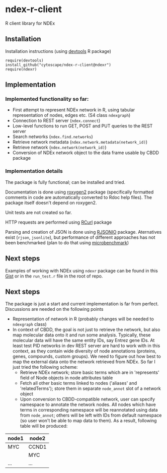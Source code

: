 ndex-r-client
=============

R client library for NDEx

Installation
--------------

Installation instructions (using [devtools](http://cran.r-project.org/web/packages/devtools/index.html) R package)

```
require(devtools)
install_github("cytoscape/ndex-r-client@ndexr")
require(ndexr)
```

Implementation
--------------

### Implemented functionality so far:

* First attempt to represent NDEx network in R, using tabular representation of nodes, edges etc. (S4 class `ndexgraph`)
* Connection to REST server (`ndex.connect`)
* Low-level functions to run GET, POST and PUT queries to the REST server
* Search networks (`ndex.find.networks`)
* Retrieve network metadata (`ndex.network.metadata(network_id)`)
* Retrieve network (`ndex.network(network_id)`)
* Conversion of NDEx network object to the data frame usable by CBDD package

### Implementation details

The package is fully functional; can be installed and tried.

Documentation is done using [roxygen2]() package (specifically formatted comments in code are automatically converted to Rdoc help files). The package itself doesn't depend on roxygen2.

Unit tests are not created so far.

HTTP requests are performed using [RCurl](http://cran.r-project.org/web/packages/RCurl/index.html) package

Parsing and creation of JSON is done using [RJSONIO](http://cran.r-project.org/web/packages/RJSONIO/index.html) package. Aternatives exist (`rjson`, `jsonlite`), but performance of different approaches has not been benchmarked (plan to do that using [microbenchmark](http://cran.r-project.org/web/packages/microbenchmark/index.html))

Next steps
----------------

Examples of working with NDEx using `ndexr` package can be found in this [Gist](https://gist.github.com/donshikin/6fb7a45c4aa7892673da) or in the `run_test.r` file in the root of repo.

Next steps
----------------

The package is just a start and current implementation is far from perfect. Discussions are needed on the following points

* Representation of network in R (probably changes will be needed to `ndexgraph` class)
* In context of CBDD, the goal is not just to retrieve the network, but also map molecular data onto it and run some analysis. Typically, these molecular data will have the same entity IDs, say Entrez gene IDs. At least test PID networks in dev REST server are hard to work with in this context, as they contain wide diversity of node annotations (proteins, genes, compounds, custom groups). We need to figure out how best to map the external data onto the network retrieved from NDEx. So far I just tried the following scheme:
  * Retrieve NDEx network; store basic terms which are in 'represents' field of Node objects in node attributes table
  * Fetch all other basic terms linked to nodes ('aliases' and 'relatedTerms'); store them in separate `node_annot` slot of a network object
  * Upon conversion to CBDD-compatible network, user can specify namespace to annotate the network nodes. All nodes which have terms in corresponding namespace will be reannotated using data from `node_annot`; others will be left with IDs from default namespace (so user won't be able to map data to them). As a result, following table will be produced:

node1 | node2
------|------
MYC   | CCND1
<non-geneobject> | MYC
...   | ...

